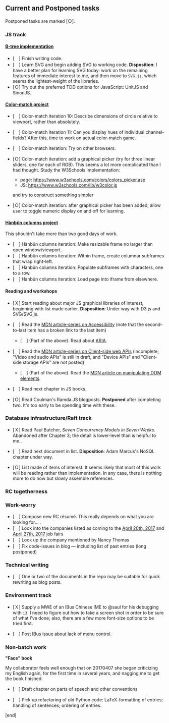 ## Current and Postponed tasks

Postponed tasks are marked [Ｏ].

### **JS track**

#### **[B-tree implementation](b-trees.md)**

 * [　] Finish writing code.
 * [　] Learn SVG and begin adding SVG to working code. **Disposition**: I have a better plan for learning SVG today: work on the remaining features of immediate interest to me, and then move to `SVG.js`, which seems the lightest-weight of the libraries.
 * [Ｏ] Try out the preferred TDD options for JavaScript: UnitJS and SinonJS. 

#### **[Color-match project](color-match.md)**

 * [　] Color-match iteration 10: Describe dimensions of circle relative to viewport, rather than absolutely.
 * [　] Color-match iteration 11: Can you display hues of individual channel-fields? After this, time to work on actual color-match game.
 * [　] Color-match iteration: Try on other browsers.

 * [Ｏ] Color-match iteration: add a graphical picker (try for three linear sliders, one for each of RGB). This seems a lot more complicated than I had thought. Study the W3Schools implementation:

   * page: https://www.w3schools.com/colors/colors_picker.asp
   * JS: https://www.w3schools.com/lib/w3color.js
   
   and try to construct something simpler

 * [Ｏ] Color-match iteration: after graphical picker has been added, allow user to toggle numeric display on and off for learning.

#### **[Hànbûn columns project](hanbun-columns.md)**

This shouldn't take more than two good days of work.

 * [　] Hànbûn columns iteration: Make resizable frame no larger than open window/viewport.
 * [　] Hànbûn columns iteration: Within frame, create columnar subframes that wrap right-left.
 * [　] Hànbûn columns iteration: Populate subframes with characters, one to a row.
 * [　] Hànbûn columns iteration: Load page into iframe from elsewhere.

#### Reading and workshops

 * [Ｘ] Start reading about major JS graphical libraries of interest, beginning with list made earlier. **Disposition**: Under way with D3.js and SVG/SVG.js.

 * [　] Read the [MDN article-series on Accessibility](https://developer.mozilla.org/en-US/docs/Learn/Accessibility) (note that the second-to-last item has a broken link to the last item)

   * [　] (Part of the above). Read about [ARIA](https://developer.mozilla.org/en-US/docs/Learn/Accessibility/WAI-ARIA_basics).

 * [　] Read the [MDN article-series on Client-side web APIs](https://developer.mozilla.org/en-US/docs/Learn/JavaScript/Client-side_web_APIs) (incomplete; "Video and audio APIs" is still in draft, and "Device APIs" and "Client-side storage APIs" are not posted)
 
   * [　] (Part of the above). Read the [MDN article on manipulating DOM elements](https://developer.mozilla.org/en-US/docs/Learn/JavaScript/Client-side_web_APIs/Manipulating_documents).

 
 * [　] Read next chapter in JS books.
 * [Ｏ] Read Coulman's Ramda.JS blogposts. **Postponed** after completing two. It's too early to be spending time with these.

### **Database infrastructure/Raft track**

 * [Ｘ] Read Paul Butcher, *Seven Concurrency Models in Seven Weeks*. Abandoned after Chapter 3; the detail is lower-level than is helpful to me..

 * [　] Read next document in list. **Disposition**: Adam Marcus's NoSQL chapter under way.

 * [Ｏ] List made of items of interest. It seems likely that most of this work will be reading rather than implementation. In any  case, there is nothing more to do now but slowly assemble references.

### **RC togetherness**


### **Work-worry**

 * [　] Compose new RC résumé. This really depends on what you are looking for… .
 * [　] Look into the companies listed as coming to the [April 20th, 2017](https://www.recurse.com/events/260) and [April 27th, 2017](https://www.recurse.com/events/261) job fairs
 * [　] Look up the company mentioned by Nancy Thomas
 * [　] Fix code-issues in blog — including list of past entries (long postponed)

### **Technical writing**

 * [　] One or two of the documents in the repo may be suitable for quick rewriting as blog posts.

### **Environment track**

 * [Ｘ] Supply a MWE of an IBus Chinese IME to @saul for his debugging with `i3`. I need to figure out how to take a screen shot in order to be sure of what I've done; also, there are a few more font-size options to be tried first.

 * [　] Post IBus issue about lack of menu control.
 
### Non-batch work

**"Face" book**

My collaborator feels well enough that on 20170407 she began criticizing my English again, for the first time in several years, and nagging me to get the book finished.

 * [　] Draft chapter on parts of speech and other conventions

 * [　] Pick up refactoring of old Python code: LaTeX-formatting of entries; handling of sentences; ordering of entries.


[end]
